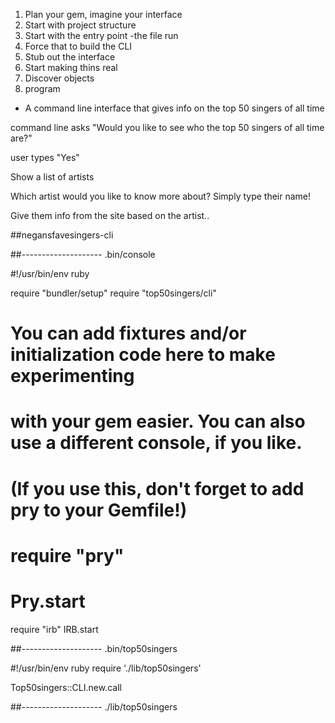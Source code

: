 1. Plan your gem, imagine your interface
2. Start with project structure
3. Start with the entry point -the file run
4. Force that to build the CLI
5. Stub out the interface
6. Start making thins real
7. Discover objects
8. program

- A command line interface that gives info on the top 50 singers of all time

command line asks  "Would you like to see who the top 50 singers of all time are?"

user types "Yes"

Show a list of artists

Which artist would you like to know more about?
Simply type their name!

Give them info from the site based on the artist..

##negansfavesingers-cli

##-------------------- .bin/console

#!/usr/bin/env ruby

require "bundler/setup"
require "top50singers/cli"

# You can add fixtures and/or initialization code here to make experimenting
# with your gem easier. You can also use a different console, if you like.

# (If you use this, don't forget to add pry to your Gemfile!)
# require "pry"
# Pry.start

require "irb"
IRB.start


##-------------------- .bin/top50singers

#!/usr/bin/env ruby
require './lib/top50singers'

Top50singers::CLI.new.call


##-------------------- ./lib/top50singers


